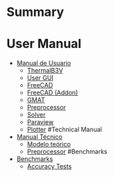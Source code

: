 # Summary

# User Manual
- [Manual de Usuario](./user_manual/user_manual.md)
   - [ThermalB3V](./user_manual/thermalb3v/thermalb3v.md)
   - [User GUI](./user_manual/user_gui/user_gui.md)
   - [FreeCAD](./user_manual/freecad/freecad.md)
   - [FreeCAD (Addon)](./user_manual/freecad_addon/freecad_addon.md)
   - [GMAT](./user_manual/gmat/gmat.md)
   - [Preprocessor](./user_manual/preprocessor/preprocessor.md)
   - [Solver](./user_manual/solver/solver.md)
   - [Paraview](./user_manual/paraview/paraview.md)
   - [Plotter](./user_manual/plotter/plotter.md)
#Technical Manual
- [Manual Técnico](./technical_manual/technical_manual.md)
  - [Modelo teórico](./technical_manual/theorical_model/theorical_model.md)
  - [Preprocessor](./technical_manual/preprocessor/preprocessor.md)
#Benchmarks
- [Benchmarks](./benchmarks/benchmarks.md)
  - [Accuracy Tests](./benchmarks/accuracy_tests/accuracy_tests.md)
